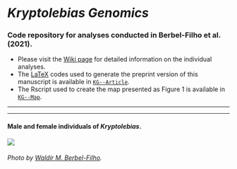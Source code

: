 # _Kryptolebias Genomics_

### Code repository for analyses conducted in Berbel-Filho et al. (2021).

- Please visit the [Wiki page](https://github.com/layka-pacheco/KryptolebiasGenomics/wiki) for detailed information on the individual analyses.
- The [LaTeX](https://en.wikipedia.org/wiki/LaTeX) codes used to generate the preprint version of this manuscript is available in [`KG--Article`](https://github.com/layka-pacheco/KryptolebiasGenomics/tree/main/CIG--Article).
- The Rscript used to create the map presented as Figure 1 is available in [`KG--Map`](https://github.com/layka-pacheco/KryptolebiasGenomics/tree/main/KG--Pipeline/KG--Plots/KG--Map).
***
***

#### Male and female individuals of _Kryptolebias_.

![](https://github.com/layka-pacheco/KryptolebiasGenomics/blob/main/KG--Pipeline/KG--GitHubAuxiliaryFiles/KG--RepositoryImage.jpeg)

###### Photo by [Waldir M. Berbel-Filho](https://github.com/waldirmbf).
